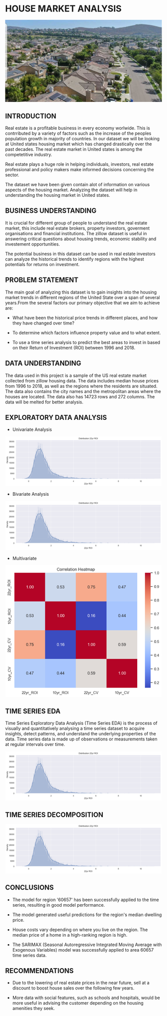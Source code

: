 # HOUSE MARKET ANALYSIS

![Alt text](<REAL ESTATE.jpg>)

## INTRODUCTION

Real estate is a profitable business in every economy worlwide. This is contrributed by a variety of factors such as the increase of the peoples population growth in majority of countries. In our dataset we will be looking at United states housing market which has changed drastically over the past decades. The real estate market in United states is among the competetitive industry.

Real estate plays a huge role in helping individuals, investors, real estate professional and policy makers make informed decisions concerning the sector.

The dataset we have been given contain alot of information on various aspects of the housing market. Analyzing the dataset will help in understanding the housing market in United states.

## BUSINESS UNDERSTANDING

It is crucial for different group of people to understand the real estate market, this include real estate brokers, property investors, goverment organisations and financial institutions. The zillow dataset is useful in answering critical questions about housing trends, economic stability and investement opportunities.

The potential business in this dataset can be used in real estate investors can analyze the historical trends to identify regions with the highest potentials for returns on investment.

## PROBLEM STATEMENT

The main goal of analyzing this dataset is to gain insights into the housing market trends in different regions of the United State over a span of several years.From the several factors our primary objective that we aim to achieve are:

* What have been the historical price trends in different places, and how they have changed over time?

* To determine which factors influence property value and to what extent.

* To use a time series analysis to predict the best areas to invest in based on their Return of Investment (ROI) between 1996 and 2018.

## DATA UNDERSTANDING

The data used in this project is a sample of the US real estate market collected from zillow housing data. The data includes median house prices from 1996 to 2018, as well as the regions where the residents are situated. The data also contains the city names and the metropolitan areas where the houses are located.
The data also has 14723 rows and 272 columns. The data will be melted for better analysis.

## EXPLORATORY DATA ANALYSIS

* Univariate Analysis

![Alt text](image.png)

* Bivariate Analysis

![Alt text](image-1.png)

* Multivariate

![Alt text](image-2.png)

## TIME SERIES EDA

Time Series Exploratory Data Analysis (Time Series EDA) is the process of visually and quantitatively analysing a time series dataset to acquire insights, detect patterns, and understand the underlying properties of the data. Time series data is made up of observations or measurements taken at regular intervals over time.

![Alt text](image.png)

## TIME SERIES DECOMPOSITION

![Alt text](image.png)

## CONCLUSIONS

* The model for region '60657' has been successfully applied to the time series, resulting in good model performance.

* The model generated useful predictions for the region's median dwelling price.

*  House costs vary depending on where you live on the region. The median price of a home in a high-ranking region is high.

* The SARIMAX (Seasonal Autoregressive Integrated Moving Average with Exogenous Variables) model was successfully applied to area 60657 time series data.


## RECOMMENDATIONS

* Due to the lowering of real estate prices in the near future, sell at a discount to boost house sales over the following few years.

* More data with social features, such as schools and hospitals, would be more useful in advising the customer depending on the housing amenities they seek.